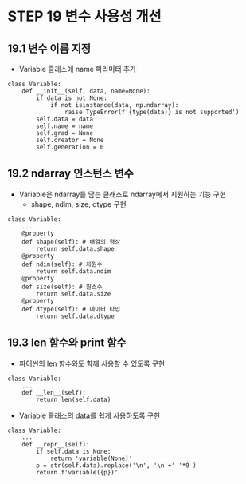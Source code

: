 # STEP 19 변수 사용성 개선
## 19.1 변수 이름 지정
* Variable 클래스에 name 파라미터 추가
``` 
class Variable:
    def __init__(self, data, name=None):
        if data is not None:
            if not isinstance(data, np.ndarray):
                raise TypeError(f'{type(data)} is not supported')
        self.data = data
        self.name = name
        self.grad = None
        self.creator = None
        self.generation = 0
```
## 19.2 ndarray 인스턴스 변수
* Variable은 ndarray를 담는 클래스로 ndarray에서 지원하는 기능 구현
  * shape, ndim, size, dtype 구현
``` 
class Variable:
    ...
    @property
    def shape(self): # 배열의 형상
        return self.data.shape
    @property
    def ndim(self): # 차원수
        return self.data.ndim
    @property
    def size(self): # 원소수
        return self.data.size
    @property
    def dtype(self): # 데이터 타입
        return self.data.dtype
```
## 19.3 len 함수와 print 함수
* 파이썬의 len 함수와도 함께 사용할 수 있도록 구현
``` 
class Variable:
    ...
    def __len__(self):
        return len(self.data)
```
* Variable 클래스의 data를 쉽게 사용하도록 구현
``` 
class Variable:
    ...
    def __repr__(self):
        if self.data is None:
            return 'variable(None)'
        p = str(self.data).replace('\n', '\n'+' '*9 )
        return f'variable({p})'
```